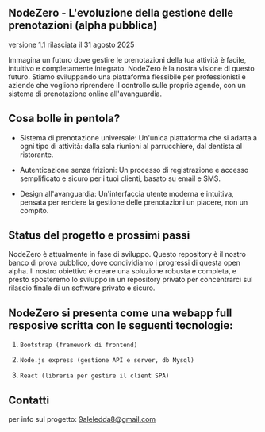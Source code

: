 NodeZero - L'evoluzione della gestione delle prenotazioni (alpha pubblica)
- 
versione 1.1 rilasciata il 31 agosto 2025

Immagina un futuro dove gestire le prenotazioni della tua attività è facile, intuitivo e completamente integrato. NodeZero è la nostra visione di questo futuro. Stiamo sviluppando una piattaforma flessibile per professionisti e aziende che vogliono riprendere il controllo sulle proprie agende, con un sistema di prenotazione online all'avanguardia. 

Cosa bolle in pentola?
-
- Sistema di prenotazione universale: Un'unica piattaforma che si adatta a ogni tipo di attività: dalla sala riunioni al parrucchiere, dal dentista al ristorante.

- Autenticazione senza frizioni: Un processo di registrazione e accesso semplificato e sicuro per i tuoi clienti, basato su email e SMS.

- Design all'avanguardia: Un'interfaccia utente moderna e intuitiva, pensata per rendere la gestione delle prenotazioni un piacere, non un compito.


Status del progetto e prossimi passi
-
NodeZero è attualmente in fase di sviluppo. Questo repository è il nostro banco di prova pubblico, dove condividiamo i progressi di questa open alpha. Il nostro obiettivo è creare una soluzione robusta e completa, e presto sposteremo lo sviluppo in un repository privato per concentrarci sul rilascio finale di un software privato e sicuro.

NodeZero si presenta come una webapp full resposive scritta con le seguenti tecnologie:
-
1.     Bootstrap (framework di frontend)
2.     Node.js express (gestione API e server, db Mysql)
3.     React (libreria per gestire il client SPA)

Contatti
-
per info sul progetto: 9aleledda8@gmail.com
